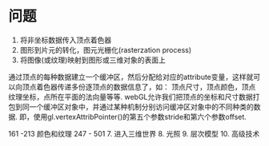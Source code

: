 # 问题
1. 将非坐标数据传入顶点着色器
2. 图形到片元的转化，图元光栅化(rasterzation process)
3. 将图像(或纹理)映射到图形或三维对象的表面上

通过顶点的每种数据建立一个缓冲区，然后分配给对应的attribute变量，这样就可以向顶点着色器传递多份逐顶点的数据信息了，如：
顶点尺寸，顶点颜色，顶点纹理坐标，点所在平面的法向量等等.
webGL允许我们把顶点的坐标和尺寸数据打包到同一个缓冲区对象中，并通过某种机制分别访问缓冲区对象中的不同种类的数据.
即，使用gl.vertexAttribPointer()的第五个参数stride和第六个参数offset.





161 -213 颜色和纹理
247 - 501 
7. 进入三维世界
8. 光照
9. 层次模型
10. 高级技术

